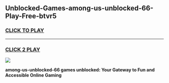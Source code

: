 
## Unblocked-Games-among-us-unblocked-66-Play-Free-btvr5
<h3>
<a href="https://premium76.site?title=among-us-unblocked-66&ref=10A">CLICK TO PLAY</a></h3>
<hr>

<h3>
<a href="https://premium76.site?title=among-us-unblocked-66&ref=10A">CLICK 2 PLAY</a>
  
</h3>

<a href="https://premium76.site?title=among-us-unblocked-66&ref=10A"><img src="https://clearcache.store/games.png"></a>


**among-us-unblocked-66 games unblocked: Your Gateway to Fun and Accessible Online Gaming**
